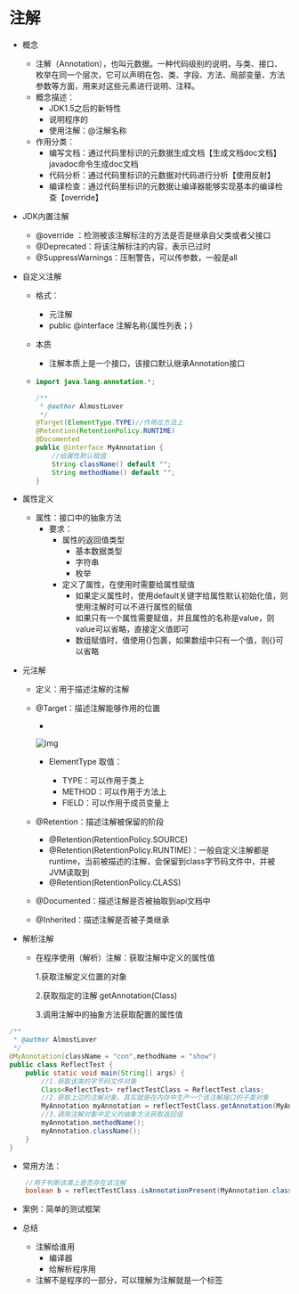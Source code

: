 # 注解

- 概念

  - 注解（Annotation），也叫元数据。一种代码级别的说明，与类、接口、枚举在同一个层次，它可以声明在包、类、字段、方法、局部变量、方法参数等方面，用来对这些元素进行说明、注释。
  - 概念描述：
    - JDK1.5之后的新特性
    - 说明程序的
    - 使用注解：@注解名称
  - 作用分类：
    - 编写文档：通过代码里标识的元数据生成文档【生成文档doc文档】 javadoc命令生成doc文档
    - 代码分析：通过代码里标识的元数据对代码进行分析【使用反射】
    - 编译检查：通过代码里标识的元数据让编译器能够实现基本的编译检查【override】

- JDK内置注解

  - @override ：检测被该注解标注的方法是否是继承自父类或者父接口
  - @Deprecated：将该注解标注的内容，表示已过时
  - @SuppressWarnings：压制警告，可以传参数，一般是all

- 自定义注解

  - 格式：
    - 元注解
    - public @interface 注解名称{属性列表；}
    
  - 本质
    
    - 注解本质上是一个接口，该接口默认继承Annotation接口
    
  - ```java
    import java.lang.annotation.*;
    
    /**
     * @author AlmostLover
     */
    @Target(ElementType.TYPE)//作用在方法上
    @Retention(RetentionPolicy.RUNTIME)
    @Documented
    public @interface MyAnnotation {
        //给属性默认赋值
        String className() default "";
        String methodName() default "";
    }
    ```

    

- 属性定义

  - 属性：接口中的抽象方法
    - 要求：
      - 属性的返回值类型
        - 基本数据类型
        - 字符串
        - 枚举
      - 定义了属性，在使用时需要给属性赋值
        - 如果定义属性时，使用default关键字给属性默认初始化值，则使用注解时可以不进行属性的赋值
        - 如果只有一个属性需要赋值，并且属性的名称是value，则value可以省略，直接定义值即可
        - 数组赋值时，值使用{}包裹，如果数组中只有一个值，则{}可以省略

- 元注解

  - 定义：用于描述注解的注解

  - @Target：描述注解能够作用的位置

    - 

      ![img](https://img.mubu.com/document_image/a9bcf69c-290e-4e49-bd4d-43d724070a50-3816968.jpg)

    - ElementType 取值：

      - TYPE：可以作用于类上
      - METHOD：可以作用于方法上
      - FIELD：可以作用于成员变量上

  - @Retention：描述注解被保留的阶段

    - @Retention(RetentionPolicy.SOURCE)
    - @Retention(RetentionPolicy.RUNTIME)：一般自定义注解都是runtime，当前被描述的注解，会保留到class字节码文件中，并被JVM读取到
    - @Retention(RetentionPolicy.CLASS)

  - @Documented：描述注解是否被抽取到api文档中

  - @Inherited：描述注解是否被子类继承

- 解析注解

  - 在程序使用（解析）注解：获取注解中定义的属性值

    1.获取注解定义位置的对象

    2.获取指定的注解 getAnnotation(Class)

    3.调用注解中的抽象方法获取配置的属性值

```java
/**
 * @author AlmostLover
 */
@MyAnnotation(className = "con",methodName = "show")
public class ReflectTest {
    public static void main(String[] args) {
        //1.获取该类的字节码文件对象
        Class<ReflectTest> reflectTestClass = ReflectTest.class;
        //2.获取上边的注解对象，其实就是在内存中生产一个该注解接口的子类对象
        MyAnnotation myAnnotation = reflectTestClass.getAnnotation(MyAnnotation.class);
        //3.调用注解对象中定义的抽象方法获取返回值
        myAnnotation.methodName();
        myAnnotation.className();
    }
}

```


- 常用方法：

```java
    //用于判断该类上是否存在该注解
    boolean b = reflectTestClass.isAnnotationPresent(MyAnnotation.class);
```

- 案例：简单的测试框架

- 总结

  - 注解给谁用
    - 编译器
    - 给解析程序用
  - 注解不是程序的一部分，可以理解为注解就是一个标签